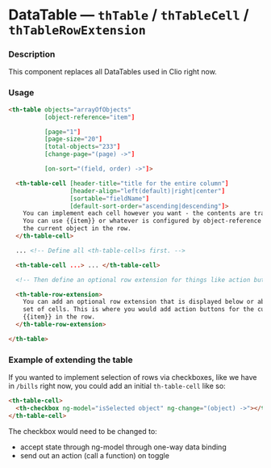 # DataTable — `thTable` / `thTableCell` / `thTableRowExtension`

### Description

This component replaces all DataTables used in Clio right now.

### Usage

```html
<th-table objects="arrayOfObjects"
          [object-reference="item"]

          [page="1"]
          [page-size="20"]
          [total-objects="233"]
          [change-page="(page) ->"]

          [on-sort="(field, order) ->"]>

  <th-table-cell [header-title="title for the entire column"]
                 [header-align="left(default)|right|center"]
                 [sortable="fieldName"]
                 [default-sort-order="ascending|descending"]>
    You can implement each cell however you want - the contents are transcluded.
    You can use {{item}} or whatever is configured by object-reference to access
    the current object in the row.
  </th-table-cell>

  ... <!-- Define all <th-table-cell>s first. -->

  <th-table-cell ...> ... </th-table-cell>

  <!-- Then define an optional row extension for things like action buttons. -->

  <th-table-row-extension>
    You can add an optional row extension that is displayed below or above each
    set of cells. This is where you would add action buttons for the current
    {{item}} in the row.
  </th-table-row-extension>

</th-table>
```

### Example of extending the table

If you wanted to implement selection of rows via checkboxes, like we have in
`/bills` right now, you could add an initial `th-table-cell` like so:

```html
<th-table-cell>
  <th-checkbox ng-model="isSelected object" ng-change="(object) ->"></th-checkbox>
</th-table-cell>
```

The checkbox would need to be changed to:
* accept state through ng-model through one-way data binding
* send out an action (call a function) on toggle
